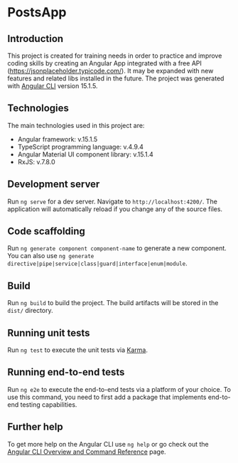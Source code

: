 # PostsApp

## Introduction

This project is created for training needs in order to practice and improve coding skills by creating an Angular App integrated with a free API (https://jsonplaceholder.typicode.com/). It may be expanded with new features and related libs installed in the future.
The project was generated with [Angular CLI](https://github.com/angular/angular-cli) version 15.1.5.

## Technologies

The main technologies used in this project are:
* Angular framework:  v.15.1.5
* TypeScript programming language: v.4.9.4
* Angular Material UI component library: v.15.1.4
* RxJS: v.7.8.0

## Development server

Run `ng serve` for a dev server. Navigate to `http://localhost:4200/`. The application will automatically reload if you change any of the source files.

## Code scaffolding

Run `ng generate component component-name` to generate a new component. You can also use `ng generate directive|pipe|service|class|guard|interface|enum|module`.

## Build

Run `ng build` to build the project. The build artifacts will be stored in the `dist/` directory.

## Running unit tests

Run `ng test` to execute the unit tests via [Karma](https://karma-runner.github.io).

## Running end-to-end tests

Run `ng e2e` to execute the end-to-end tests via a platform of your choice. To use this command, you need to first add a package that implements end-to-end testing capabilities.

## Further help

To get more help on the Angular CLI use `ng help` or go check out the [Angular CLI Overview and Command Reference](https://angular.io/cli) page.
